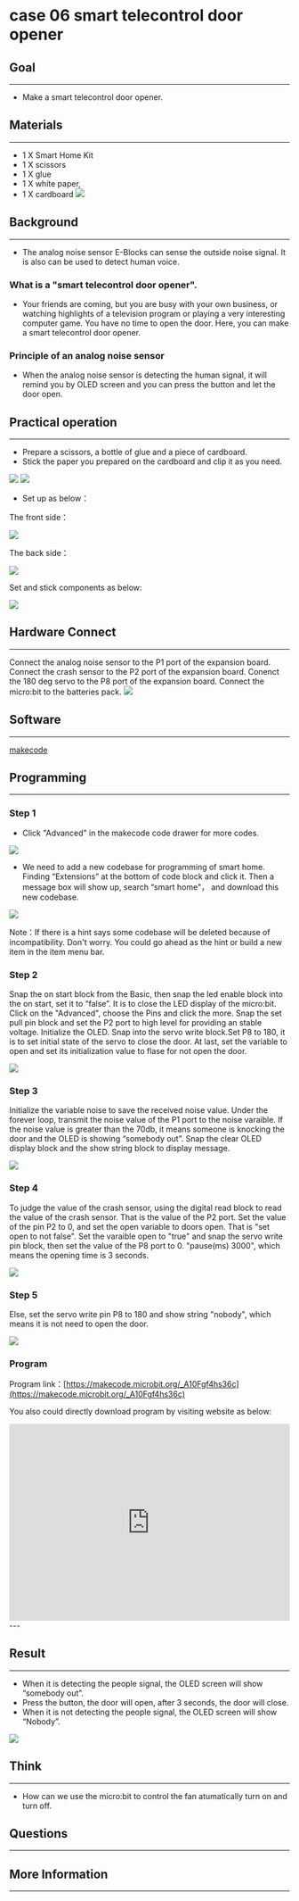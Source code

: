 # case 06 smart telecontrol door opener

## Goal
---

- Make a smart telecontrol door opener.

## Materials
---

- 1 X Smart Home Kit
- 1 X scissors
- 1 X glue
- 1 X white paper,
- 1 X cardboard
![](./images/NKJyemH.jpg)

## Background
---

- The analog noise sensor E-Blocks can sense the outside noise signal. It is also can be used to detect human voice.


### What is a "smart telecontrol door opener".

- Your friends are coming, but you are busy with your own business, or watching highlights of a television program or playing a very interesting computer game. You have no time to open the door. Here, you can make a smart telecontrol door opener.

### Principle of an analog noise sensor

- When the analog noise sensor is detecting the human signal, it will remind you by OLED screen and you can press the button and let the door open.


## Practical operation
---

- Prepare a scissors, a bottle of glue and a piece of cardboard.
- Stick the paper you prepared on the cardboard and clip it as you need.

![](./images/CKIwMbh.jpg)
![](./images/Svav9XC.jpg)

- Set up as below：

The front side：

![](./images/cHJ6Tup.jpg)


The back side：

![](./images/oTuc2q4.jpg)

Set and stick components as below:

![](./images/ztjY4AQ.jpg)


## Hardware Connect
---
Connect the analog noise sensor to the P1 port of the expansion board.
Connect the crash sensor to the P2 port of the expansion board.
Conenct the 180 deg servo to the P8 port of the expansion board.
Connect the micro:bit to the batteries pack.
![](./images/p6ZtIJS.jpg)

## Software
---
[makecode](https://makecode.microbit.org/#)
 

## Programming
---
### Step 1
- Click "Advanced" in the makecode code drawer for more codes.

![](./images/2qCyzQ7.png)

- We need to add a new codebase for programming of smart home. Finding “Extensions” at the bottom of code block and click it. Then a message box will show up, search “smart home"， and download this new codebase.

![](./images/OY706rv.png)

Note：If there is a hint says some codebase will be deleted because of incompatibility. Don't worry. You could go ahead as the hint or build a new item in the item menu bar.


### Step 2

Snap the on start block from the Basic, then snap the led enable block into the on start, set it to “false”. It is to close the LED display of the micro:bit.
Click on the "Advanced", choose the Pins and click the more. Snap the set pull pin block and set the P2 port to high level for providing an stable voltage.
Initialize the OLED.
Snap into the servo write block.Set P8 to 180, it is to set initial state of the servo to close the door.
At last, set the variable to open and set its initialization value to flase for not open the door.


![](./images/mOFgABB.png)

### Step 3
Initialize the variable noise to save the received noise value.
Under the forever loop, transmit the noise value of the P1 port to the noise varaible.
If the noise value is greater than the 70db, it means someone is knocking the door and the OLED is showing “somebody out”.
Snap the clear OLED display block and the show string block to display message.

![](./images/OPIJLUx.png)

### Step 4
To judge the value of the crash sensor, using the digital read block to read the value of the crash sensor. That is the value of the P2 port.
Set the value of the pin P2 to 0, and set the open variable to doors open. That is "set open to not false".
Set the varaible open to "true" and snap the servo write pin block, then set the value of the P8 port to 0.
"pause(ms) 3000", which means the opening time is 3 seconds.

![](./images/tvZETjX.png)

### Step 5

Else, set the servo write pin P8 to 180 and show string "nobody", which means it is not need to open the door.

![](./images/bXXcwA7.png)

### Program

Program link：[https://makecode.microbit.org/_A10Fgf4hs36c](https://makecode.microbit.org/_A10Fgf4hs36c)

You also could directly download program by visiting website as below:

<div style="position:relative;height:0;padding-bottom:70%;overflow:hidden;"><iframe style="position:absolute;top:0;left:0;width:100%;height:100%;" src="https://makecode.microbit.org/#pub:_A10Fgf4hs36c" frameborder="0" sandbox="allow-popups allow-forms allow-scripts allow-same-origin"></iframe></div>  
---

## Result
---

- When it is detecting the people signal, the OLED screen will show “somebody out”.
- Press the button, the door will open, after 3 seconds, the door will close.
- When it is not detecting the people signal, the OLED screen will show “Nobody”.

![](./images/ioUPGkB.gif)

## Think
---

- How can we use the micro:bit to control the fan atumatically turn on and turn off.


## Questions
---


## More Information  
---

